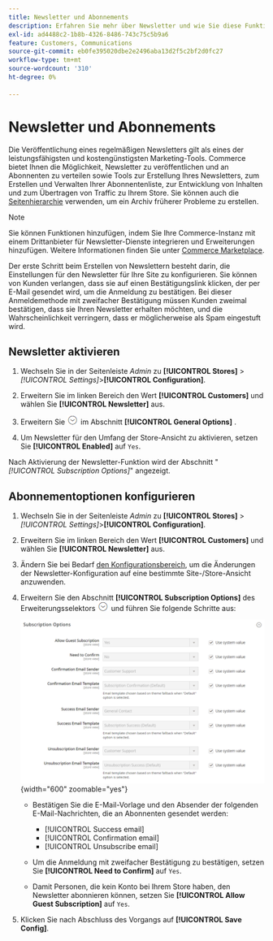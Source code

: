 ```yaml
---
title: Newsletter und Abonnements
description: Erfahren Sie mehr über Newsletter und wie Sie diese Funktion als kostengünstiges Werbewerkzeug aktivieren können.
exl-id: ad4488c2-1b8b-4326-8486-743c75c5b9a6
feature: Customers, Communications
source-git-commit: eb0fe395020dbe2e2496aba13d2f5c2bf2d0fc27
workflow-type: tm+mt
source-wordcount: '310'
ht-degree: 0%

---
```


# Newsletter und Abonnements

Die Veröffentlichung eines regelmäßigen Newsletters gilt als eines der leistungsfähigsten und kostengünstigsten Marketing-Tools. Commerce bietet Ihnen die Möglichkeit, Newsletter zu veröffentlichen und an Abonnenten zu verteilen sowie Tools zur Erstellung Ihres Newsletters, zum Erstellen und Verwalten Ihrer Abonnentenliste, zur Entwicklung von Inhalten und zum Übertragen von Traffic zu Ihrem Store. Sie können auch die [Seitenhierarchie](../content-design/page-hierarchy.md) verwenden, um ein Archiv früherer Probleme zu erstellen.

>[!NOTE]
>
>Sie können Funktionen hinzufügen, indem Sie Ihre Commerce-Instanz mit einem Drittanbieter für Newsletter-Dienste integrieren und Erweiterungen hinzufügen. Weitere Informationen finden Sie unter [Commerce Marketplace](../getting-started/commerce-marketplace.md).

Der erste Schritt beim Erstellen von Newslettern besteht darin, die Einstellungen für den Newsletter für Ihre Site zu konfigurieren. Sie können von Kunden verlangen, dass sie auf einen Bestätigungslink klicken, der per E-Mail gesendet wird, um die Anmeldung zu bestätigen. Bei dieser Anmeldemethode mit zweifacher Bestätigung müssen Kunden zweimal bestätigen, dass sie Ihren Newsletter erhalten möchten, und die Wahrscheinlichkeit verringern, dass er möglicherweise als Spam eingestuft wird.

## Newsletter aktivieren

1. Wechseln Sie in der Seitenleiste _Admin_ zu **[!UICONTROL Stores]** > _[!UICONTROL Settings]_>**[!UICONTROL Configuration]**.

1. Erweitern Sie im linken Bereich den Wert **[!UICONTROL Customers]** und wählen Sie **[!UICONTROL Newsletter]** aus.

1. Erweitern Sie ![Erweiterungsauswahl](../assets/icon-display-expand.png) im Abschnitt **[!UICONTROL General Options]** .

1. Um Newsletter für den Umfang der Store-Ansicht zu aktivieren, setzen Sie **[!UICONTROL Enabled]** auf `Yes`.

Nach Aktivierung der Newsletter-Funktion wird der Abschnitt &quot;_[!UICONTROL Subscription Options]_&quot; angezeigt.

## Abonnementoptionen konfigurieren

1. Wechseln Sie in der Seitenleiste _Admin_ zu **[!UICONTROL Stores]** > _[!UICONTROL Settings]_>**[!UICONTROL Configuration]**.

1. Erweitern Sie im linken Bereich den Wert **[!UICONTROL Customers]** und wählen Sie **[!UICONTROL Newsletter]** aus.

1. Ändern Sie bei Bedarf [den Konfigurationsbereich](../getting-started/websites-stores-views.md#scope-settings), um die Änderungen der Newsletter-Konfiguration auf eine bestimmte Site-/Store-Ansicht anzuwenden.

1. Erweitern Sie den Abschnitt **[!UICONTROL Subscription Options]** des Erweiterungsselektors ![Erweiterung](../assets/icon-display-expand.png) und führen Sie folgende Schritte aus:

   ![Kundenkonfiguration - Newsletter-Abonnements](../configuration-reference/customers/assets/newsletter-subscription-options.png){width="600" zoomable="yes"}

   - Bestätigen Sie die E-Mail-Vorlage und den Absender der folgenden E-Mail-Nachrichten, die an Abonnenten gesendet werden:

      - [!UICONTROL Success email]
      - [!UICONTROL Confirmation email]
      - [!UICONTROL Unsubscribe email]

   - Um die Anmeldung mit zweifacher Bestätigung zu bestätigen, setzen Sie **[!UICONTROL Need to Confirm]** auf `Yes`.

   - Damit Personen, die kein Konto bei Ihrem Store haben, den Newsletter abonnieren können, setzen Sie **[!UICONTROL Allow Guest Subscription]** auf `Yes`.

1. Klicken Sie nach Abschluss des Vorgangs auf **[!UICONTROL Save Config]**.
